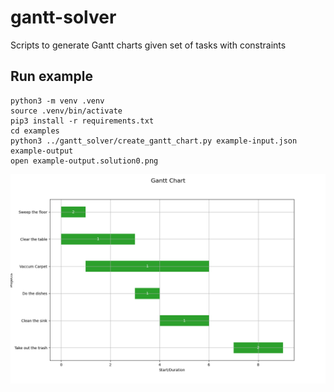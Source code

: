 # gantt-solver
Scripts to generate Gantt charts given set of tasks with constraints

## Run example
```
python3 -m venv .venv
source .venv/bin/activate
pip3 install -r requirements.txt
cd examples
python3 ../gantt_solver/create_gantt_chart.py example-input.json example-output
open example-output.solution0.png
```
![Example Gantt Chart](./examples/example-out.solution0.png)
